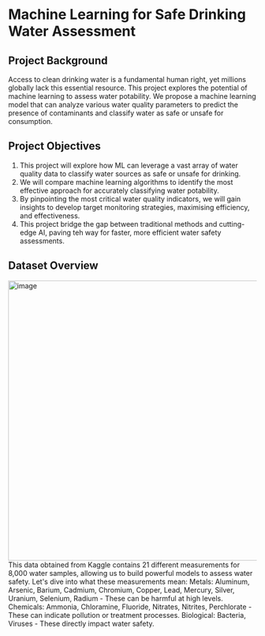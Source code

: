 # Machine Learning for Safe Drinking Water Assessment 

## Project Background
Access to clean drinking water is a fundamental human right, yet millions globally lack this essential resource. This project explores the potential of machine learning to assess water potability. We propose a machine learning model that can analyze various water quality parameters to predict the presence of contaminants and classify water as safe or unsafe for consumption.

## Project Objectives
1. This project will explore how ML can leverage a vast array of water quality data to classify water sources as safe or unsafe for drinking. 
2. We will compare machine learning algorithms to identify the most effective approach for accurately classifying water potability. 
3. By pinpointing the most critical water quality indicators, we will gain insights to develop target monitoring strategies, maximising efficiency, and effectiveness. 
4. This project bridge the gap between traditional methods and cutting-edge AI, paving teh way for faster, more efficient water safety assessments.

## Dataset Overview
<img width="567" alt="image" src="https://github.com/jeffwongqy/Biomedical-Healthcare-Genomics-Data-Science/assets/100281127/53c42798-48f1-451f-a218-e56c1aa85a79">  This data obtained from Kaggle contains 21 different measurements for 8,000 water samples, allowing us to build powerful models to assess water safety. 
Let's dive into what these measurements mean:
Metals: Aluminum, Arsenic, Barium, Cadmium, Chromium, Copper, Lead, Mercury, Silver, Uranium, Selenium, Radium - These can be harmful at high levels.
Chemicals: Ammonia, Chloramine, Fluoride, Nitrates, Nitrites, Perchlorate - These can indicate pollution or treatment processes.
Biological: Bacteria, Viruses - These directly impact water safety.

